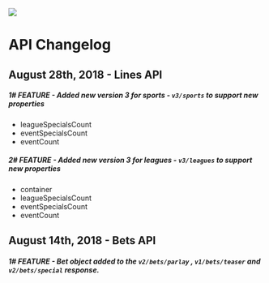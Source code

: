  [<img _ngcontent-c2="" src="https://avatars1.githubusercontent.com/u/28770833?s=88&v=4" style="background-color: transparent;">](https://ps3838api.github.io)

 
 #  **API Changelog**

## August 28th, 2018 - Lines API

##### 1# <span>FEATURE</span>  - Added new version 3 for sports - `v3/sports` to support new properties
  + leagueSpecialsCount
  + eventSpecialsCount
  + eventCount

##### 2# <span>FEATURE</span>  - Added new version 3 for leagues - `v3/leagues` to support new properties
  + container
  + leagueSpecialsCount
  + eventSpecialsCount
  + eventCount
  

## August 14th, 2018 - Bets API 

##### 1# <span>FEATURE</span>  - Bet object added to the `v2/bets/parlay` , `v1/bets/teaser`  and `v2/bets/special`  response.  
